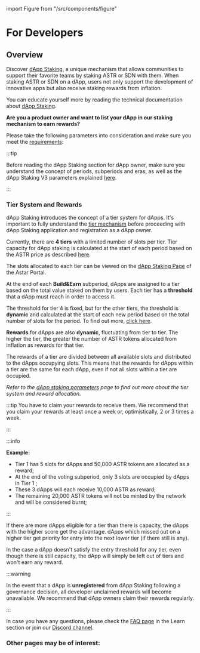 import Figure from "/src/components/figure"

# For Developers

## Overview

Discover [dApp Staking](/docs/learn/dapp-staking/), a unique mechanism that allows communities to support their favorite teams by staking ASTR or SDN with them. When staking ASTR or SDN on a dApp, users not only support the development of innovative apps but also receive staking rewards from inflation.

You can educate yourself more by reading the technical documentation about [dApp Staking](/docs/learn/dapp-staking/).

**Are you a product owner and want to list your dApp in our staking mechanism to earn rewards?**  

Please take the following parameters into consideration and make sure you meet the [requirements](/docs/use/dapp-staking/for-devs/requirements.md):

:::tip

Before reading the dApp Staking section for dApp owner, make sure you understand the concept of periods, subperiods and eras, as well as the dApp Staking V3 parameters explained [here](/docs/learn/dapp-staking/#period--subperiods).

:::

### Tier System and Rewards

dApp Staking introduces the concept of a tier system for dApps. It's important to fully understand the [tier mechanism](/docs/learn/dapp-staking/dapp-staking-protocol#tier-system) before proceeding with dApp Staking application and registration as a dApp owner.

Currently, there are **4 tiers** with a limited number of slots per tier. Tier capacity for dApp staking is calculated at the start of each period based on the ASTR price as described [here](/docs/learn/dapp-staking/dapp-staking-protocol#tier-system).  

The slots allocated to each tier can be viewed on the [dApp Staking Page](https://portal.astar.network/astar/dapp-staking/discover) of the Astar Portal.

At the end of each **Build&Earn** subperiod, dApps are assigned to a tier based on the total value staked on them by users. Each tier has a **threshold** that a dApp must reach in order to access it.

The threshold for tier 4 is fixed, but for the other tiers, the threshold is **dynamic** and calculated at the start of each new period based on the total number of slots for the period. To find out more, [click here](/docs/learn/dapp-staking/dapp-staking-protocol#tier-threshold-entry).

**Rewards** for dApps are also **dynamic**, fluctuating from tier to tier. The higher the tier, the greater the number of ASTR tokens allocated from inflation as rewards for that tier.

The rewards of a tier are divided between all available slots and distributed to the dApps occupying slots. This means that the rewards for dApps within a tier are the same for each dApp, even if not all slots within a tier are occupied.

*Refer to the [dApp staking parameters](/docs/learn/dapp-staking/protocol-parameters#network-values) page to find out more about the tier system and reward allocation.*

:::tip
You have to claim your rewards to receive them. We recommend that you claim your rewards at least once a week or, optimistically, 2 or 3 times a week.

 :::

:::info

**Example:**

- Tier 1 has 5 slots for dApps and 50,000 ASTR tokens are allocated as a reward;
- At the end of the voting subperiod, only 3 slots are occupied by dApps in Tier 1 ;
- These 3 dApps will each receive 10,000 ASTR as reward;
- The remaining 20,000 ASTR tokens will not be minted by the network and will be considered burnt;

:::

If there are more dApps eligible for a tier than there is capacity, the dApps with the higher score get the advantage. dApps which missed out on a higher tier get priority for entry into the next lower tier (if there still is any).

In the case a dApp doesn't satisfy the entry threshold for any tier, even though there is still capacity, the dApp will simply be left out of tiers and won't earn any reward.

:::warning

In the event that a dApp is **unregistered** from dApp Staking following a governance decision, all developer unclaimed rewards will become unavailable. We recommend that dApp owners claim their rewards regularly.

:::

In case you have any questions, please check the [FAQ page](/docs/learn/dapp-staking/dapp-staking-faq/) in the Learn section or join our [Discord channel](https://discord.com/invite/astarnetwork).

### Other pages may be of interest:



